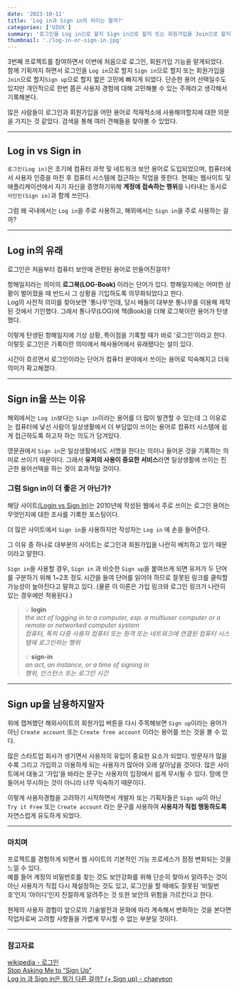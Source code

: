 ```yaml
---
date: '2023-10-11'
title: 'Log in과 Sign in의 차이는 뭘까?'
categories: ['UIUX']
summary: '로그인을 Log in으로 할지 Sign in으로 할지 또는 회원가입을 Join으로 할지 Sign up으로 할지 짧은 고민에 빠지게 되었다.'
thumbnail: './log-in-or-sign-in.jpg'
---
```


3번째 프로젝트를 참여하면서 이번에 처음으로 로그인, 회원가입 기능을 맡게되었다.  
함께 기획까지 하면서 로그인을 `Log in`으로 할지 `Sign in`으로 할지 또는 회원가입을 `Join`으로 할지`Sign up`으로 할지 짧은 고민에 빠지게 되었다. 단순한 용어 선택일수도 있지만 개인적으로 한번 쯤은 사용자 경험에 대해 고민해볼 수 있는 주제라고 생각해서 기록해본다.

많은 사람들이 로그인과 회원가입을 어떤 용어로 적재적소에 사용해야할지에 대한 의문을 가지는 것 같았다. 검색을 통해 여러 견해들을 찾아볼 수 있었다.

---

## Log in vs Sign in

`로그인(Log in)`은 초기에 컴퓨터 과학 및 네트워크 보안 용어로 도입되었으며, 컴퓨터에서 사용자 인증을 마친 후 컴퓨터 시스템에 접근하는 작업을 뜻한다. 현재는 웹사이트 및 애플리케이션에서 자기 자신을 증명하기위해 **계정에 접속하는 행위**를 나타내는 동사로 `사인인(Sign in)`과 함께 쓰인다.

그럼 왜 국내에서는 `Log in`을 주로 사용하고, 해외에서는 `Sign in`을 주로 사용하는 걸까?

---

## Log in의 유래

로그인은 처음부터 컴퓨터 보안에 관련된 용어로 만들어진걸까?

항해일지라는 의미의 **로그북(LOG-Book)** 이라는 단어가 있다. 항해일지에는 어떠한 상황이 벌어졌을 때 반드시 그 상황을 기입하도록 의무화되었다고 한다.  
Log의 사전적 의미를 찾아보면 '통나무'인데, 당시 배들이 대부분 통나무를 이용해 제작된 것에서 기인했다. 그래서 통나무(LOG)에 책(Book)을 더해 로그북이란 용어가 탄생했다.

이렇게 탄생된 항해일지에 기상 상황, 특이점을 기록할 때가 바로 '로그인’이라고 한다. 이렇듯 로그인은 기록이란 의미에서 해사용어에서 유래됐다는 설이 있다.

시간이 흐르면서 로그인이라는 단어가 컴퓨터 분야에서 쓰이는 용어로 익숙해지고 더욱 의미가 확고해졌다.

---

## Sign in을 쓰는 이유

해외에서는 `Log in`보다는 `Sign in`이라는 용어를 더 많이 발견할 수 있는데 그 이유로는 컴퓨터에 낯선 사람이 일상생활에서 더 부담없이 쓰이는 용어로 컴퓨터 시스템에 쉽게 접근하도록 하고자 하는 의도가 담겨있다.

영문권에서 `Sign in`은 일상생활에서도 서명을 한다는 의미나 들어온 것을 기록하는 의미로 쓰이기 때문이다.
그래서 **유저의 사용이 중요한 서비스**라면 일상생활에 쓰이는 친근한 용어선택을 하는 것이 효과적일 것이다.

### 그럼 Sign in이 더 좋은 거 아닌가?

해당 사이트[(Login vs Sign In)](https://www.leemunroe.com/login-vs-signin/)는 2010년에 작성된 웹에서 주로 쓰이는 로그인 용어는 무엇인지에 대한 조사를 기록한 포스팅이다.

더 많은 사이트에서 `Sign in`을 사용하지만 작성자는 `Log in` 에 손을 들어준다.

그 이유 중 하나로 대부분의 사이트는 로그인과 회원가입을 나란히 배치하고 있기 때문이라고 말한다.

`Sign in`을 사용할 경우, `Sign in` 과 비슷한 `Sign up`을 붙여쓰게 되면 유저가 두 단어를 구분하기 위해 1~2초 정도 시간을 들여 단어를 읽어야 하므로 잘못된 링크를 클릭할 가능성이 높아진다고 말하고 있다. (물론 이 이론은 가입 링크와 로그인 링크가 나란히 있는 경우에만 적용된다.)

> 💡 **login**  
> _the act of logging in to a computer, esp. a multiuser computer or a remote or networked computer system  
> 컴퓨터, 특히 다중 사용자 컴퓨터 또는 원격 또는 네트워크에 연결된 컴퓨터 시스템에 로그인하는 행위_
>
> 💡 **sign-in**  
> _an act, an instance, or a time of signing in  
> 행위, 인스턴스 또는 로그인 시간_

---

## Sign up을 남용하지말자

위에 캡쳐했던 해외사이트의 회원가입 버튼을 다시 주목해보면 `Sign up`이라는 용어가 아닌 `Create account` 또는 `Create free account` 이라는 용어를 쓰는 것을 볼 수 있다.

많은 스타트업 회사가 생기면서 사용자의 유입이 중요한 요소가 되었다. 방문자가 많을 수록 그리고 가입하고 이용하게 되는 사용자가 많아야 오래 살아남을 것이다. 많은 사이트에서 대놓고 ‘가입’을 바라는 문구는 사용자의 입장에서 쉽게 무시될 수 있다. 맘에 안들어서 무시하는 것이 아니라 너무 익숙하기 때문이다.

이렇게 사용자경험을 고려하기 시작하면서 개발자 또는 기획자들은 `Sign up`이 아닌 `Try it Free` 또는 `Create account` 라는 문구를 사용하여 **사용자가 직접 행동하도록** 자연스럽게 유도하게 되었다.

---

### 마치며

프로젝트를 경험하게 되면서 웹 사이트의 기본적인 기능 프로세스가 점점 변화되는 것을 느낄 수 있다.  
예를 들어 계정의 비밀번호를 찾는 것도 보안강화를 위해 단순히 찾아서 알려주는 것이 아닌 사용자가 직접 다시 재설정하는 것도 있고, 로그인을 할 때에도 잘못된 ‘비밀번호’인지 ‘아이디’인지 친절하게 알려주는 것 또한 보안의 위험을 가르킨다고 한다.

현재의 사용자 경험이 앞으로의 기술발전과 문화에 따라 계속해서 변화하는 것을 본다면 작업자로써 고려할 사항들을 가볍게 무시할 수 없는 부분일 것이다.

---

### 참고자료

[wikipedia - 로그인](https://ko.wikipedia.org/wiki/로그인)  
[Stop Asking Me to “Sign Up”](https://www.gkogan.co/blog/stop-asking-me-to-sign-up/)  
[Log in 과 Sign in은 뭐가 다른 걸까? (+ Sign up) - chaeyeon](https://chaeyeon-chaeyeon.tistory.com/66)
